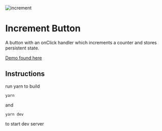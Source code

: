 ![increment](https://media.giphy.com/media/SUQMjFSJf30XXjliUx/giphy.gif)

# Increment Button

A button with an onClick handler which increments a counter and stores persistent state.

[Demo found here](https://dev.d2sbvvl7jo2app.amplifyapp.com/)

## Instructions

run yarn to build

```console
yarn
```

and

```console
yarn dev
```

to start dev server
